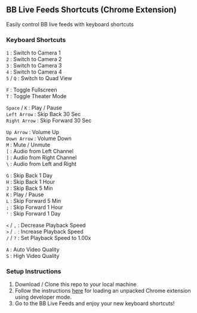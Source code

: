 ## BB Live Feeds Shortcuts (Chrome Extension)

Easily control BB live feeds with keyboard shortcuts

### Keyboard Shortcuts

`1` : Switch to Camera 1  
`2` : Switch to Camera 2  
`3` : Switch to Camera 3  
`4` : Switch to Camera 4  
`5` / `Q` : Switch to Quad View

`F` : Toggle Fullscreen  
`T` : Toggle Theater Mode

`Space` / `K` : Play / Pause  
`Left Arrow` : Skip Back 30 Sec  
`Right Arrow` : Skip Forward 30 Sec

`Up Arrow` : Volume Up  
`Down Arrow` : Volume Down  
`M` : Mute / Unmute  
`[` : Audio from Left Channel  
`]` : Audio from Right Channel  
`\` : Audio from Left and Right

`G` : Skip Back 1 Day  
`H` : Skip Back 1 Hour  
`J` : Skip Back 5 Min  
`K` : Play / Pause  
`L` : Skip Forward 5 Min  
`;` : Skip Forward 1 Hour  
`'` : Skip Forward 1 Day

`<` / `,` : Decrease Playback Speed  
`>` / `.` : Increase Playback Speed  
`/` / `?` : Set Playback Speed to 1.00x

`A` : Auto Video Quality  
`S` : High Video Quality

### Setup Instructions

1. Download / Clone this repo to your local machine
2. Follow the instructions [here](https://developer.chrome.com/extensions/getstarted) for loading an unpacked Chrome extension using developer mode.
3. Go to the BB Live Feeds and enjoy your new keyboard shortcuts!

